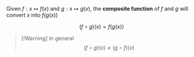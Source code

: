 Given $f: x \mapsto f(x)$ and $g:x \mapsto g(x)$, the **composite function** of $f$ and $g$ will convert $x$ into $f(g(x))$

$$(f \circ g)(x) = f(g(x))$$

> [!Warning] In general
> $$(f \circ g)(x) \ne (g \circ f)(x)$$


